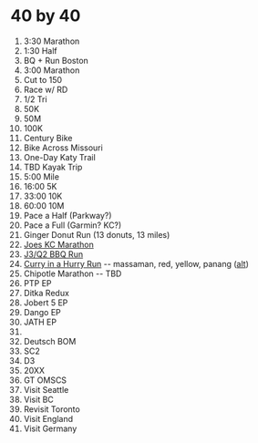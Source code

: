 
# 40 by 40

1. 3:30 Marathon
2. 1:30 Half
3. BQ + Run Boston
4. 3:00 Marathon
5. Cut to 150
6. Race  w/ RD
7. 1/2 Tri
8. 50K
9. 50M
10. 100K
11. Century Bike
12. Bike Across Missouri
13. One-Day Katy Trail
14. TBD Kayak Trip
15. 5:00 Mile
16. 16:00 5K
17. 33:00 10K
18. 60:00 10M
19. Pace a Half (Parkway?)
20. Pace a Full (Garmin? KC?)
21. Ginger Donut Run (13 donuts, 13 miles)
22. [Joes KC Marathon](https://www.google.com/maps/dir/Joe's+Kansas+City+Bar-B-Que/Joe's+Kansas+City+Bar-B-Que,+Roe+Avenue,+Leawood,+KS/Joe's+Kansas+City+Bar-B-Que/@38.9482521,-94.6661406,12.25z/data=!4m50!4m49!1m15!1m1!1s0x87c0950aadeaf2a7:0xc8c43d89fedd3f9f!2m2!1d-94.7689803!2d38.9111945!3m4!1m2!1d-94.779428!2d38.8843152!3s0x87c0be2f55972e93:0x6cff9e6aa667fc4b!3m4!1m2!1d-94.7489968!2d38.8996736!3s0x87c095667c895865:0x7b4d9c0c27abbc94!1m25!1m1!1s0x87c0e9f36797683d:0x894ab978f4cc76c3!2m2!1d-94.6393056!2d38.9153235!3m4!1m2!1d-94.5925365!2d38.9264338!3s0x87c0e84f813b5107:0x6466e53412ac78f5!3m4!1m2!1d-94.6052294!2d38.9708604!3s0x87c0e927e068c7a5:0xcd2d6e86ce6e3940!3m4!1m2!1d-94.6023496!2d39.0234378!3s0x87c0efaa908f821b:0x38e490a74b47d9c6!3m4!1m2!1d-94.5882813!2d39.0489712!3s0x87c0efc6b3e6ae41:0xf16ded24f9b4034c!1m5!1m1!1s0x87c0ee3f1759e979:0x154ee193794197f8!2m2!1d-94.6207405!2d39.0444482!3e2)
23. [J3/Q2 BBQ Run](https://www.google.com/maps/dir/Joe's+Kansas+City+Bar-B-Que/Q39+South/Joe's+Kansas+City+Bar-B-Que/Q39+-+Midtown/Joe's+Kansas+City+Bar-B-Que/@38.9779808,-94.6859929,12.25z/data=!4m62!4m61!1m15!1m1!1s0x87c0950aadeaf2a7:0xc8c43d89fedd3f9f!2m2!1d-94.7689803!2d38.9111945!3m4!1m2!1d-94.7449596!2d38.89971!3s0x87c0955d04dd5987:0xd9796bda0b9afe8a!3m4!1m2!1d-94.700391!2d38.9199571!3s0x87c0eaeeae18f315:0x9d44271d73eeefe9!1m10!1m1!1s0x87c0ea562335f9d1:0x97e1c083d73220a6!2m2!1d-94.68575!2d38.928832!3m4!1m2!1d-94.6668755!2d38.9130085!3s0x87c0ea6adfa52e29:0xad8ca47a734a6864!1m20!1m1!1s0x87c0e9f36797683d:0x894ab978f4cc76c3!2m2!1d-94.6393056!2d38.9153235!3m4!1m2!1d-94.5932619!2d38.9167511!3s0x87c0e83827b0af8f:0x6d6aa178bff6f0a!3m4!1m2!1d-94.598724!2d38.9593345!3s0x87c0e8e0aa5c1435:0x804579f6332ce2e2!3m4!1m2!1d-94.6038725!2d38.9891098!3s0x87c0eed7d7d99a67:0x9068d373f664b101!1m5!1m1!1s0x87c0efd167718de7:0x4c64d0cfda5f13ed!2m2!1d-94.598208!2d39.0574149!1m5!1m1!1s0x87c0ee3f1759e979:0x154ee193794197f8!2m2!1d-94.6207405!2d39.0444482!3e2)
24. [Curry in a Hurry Run](https://www.google.com/maps/dir/Thai+Place,+West+87th+Street,+Overland+Park,+KS/Hot+Basil+Thai+Cuisine/Thai+House+Restaurant,+Holmes+Road,+Kansas+City,+MO/Mali+Thai+Bistro,+Southeast+Melody+Lane,+Lee's+Summit,+MO/@38.9393859,-94.598958,12z/data=!4m31!4m30!1m10!1m1!1s0x87c0eb7b79ba7da9:0xea77a5ec4dcff5f2!2m2!1d-94.6948443!2d38.9704759!3m4!1m2!1d-94.6862767!2d38.9129664!3s0x87c0ea601d1084cd:0xc92fdc139501192!1m5!1m1!1s0x87c0ea699f2a6c99:0xe91903c93899d1ba!2m2!1d-94.6731231!2d38.9139158!1m5!1m1!1s0x87c0e88d27f66c07:0x4f2d5cf927558ac7!2m2!1d-94.5830138!2d38.9465816!1m5!1m1!1s0x87c11f86d983b907:0x3bd9180212768102!2m2!1d-94.3618127!2d38.9076613!3e2) -- massaman, red, yellow, panang ([alt](https://www.google.com/maps/dir/Hot+Basil+Thai+Cuisine/Thai+Place,+West+87th+Street,+Overland+Park,+KS/Thai+House+Restaurant,+Holmes+Road,+Kansas+City,+MO/Mali+Thai+Bistro,+Southeast+Melody+Lane,+Lee's+Summit,+MO/@38.9395636,-94.598958,12z/data=!4m31!4m30!1m5!1m1!1s0x87c0ea699f2a6c99:0xe91903c93899d1ba!2m2!1d-94.6731231!2d38.9139158!1m5!1m1!1s0x87c0eb7b79ba7da9:0xea77a5ec4dcff5f2!2m2!1d-94.6948443!2d38.9704759!1m10!1m1!1s0x87c0e88d27f66c07:0x4f2d5cf927558ac7!2m2!1d-94.5830138!2d38.9465816!3m4!1m2!1d-94.4711425!2d38.9219712!3s0x87c0e0b7cc8b5fcb:0x2c234f74f805f4e5!1m5!1m1!1s0x87c11f86d983b907:0x3bd9180212768102!2m2!1d-94.3618127!2d38.9076613!3e2))
25. Chipotle Marathon -- TBD
25. PTP EP
26. Ditka Redux
27. Jobert 5 EP
28. Dango EP
29. JATH EP
30. 
31. Deutsch BOM
32. SC2
33. D3
34. 20XX
35. GT OMSCS
36. Visit Seattle
37. Visit BC
38. Revisit Toronto
39. Visit England
40. Visit Germany
